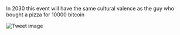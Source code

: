 In 2030 this event will have the same cultural valence as the guy who bought a pizza for 10000 bitcoin


![Tweet image](/assets/crosspoast/Gi_cGmnacAA-00K.jpg)

